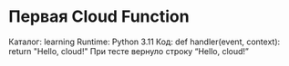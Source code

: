 # Первая Cloud Function
Каталог: learning
Runtime: Python 3.11
Код:
    def handler(event, context):
        return "Hello, cloud!"
При тесте вернуло строку “Hello, cloud!”
